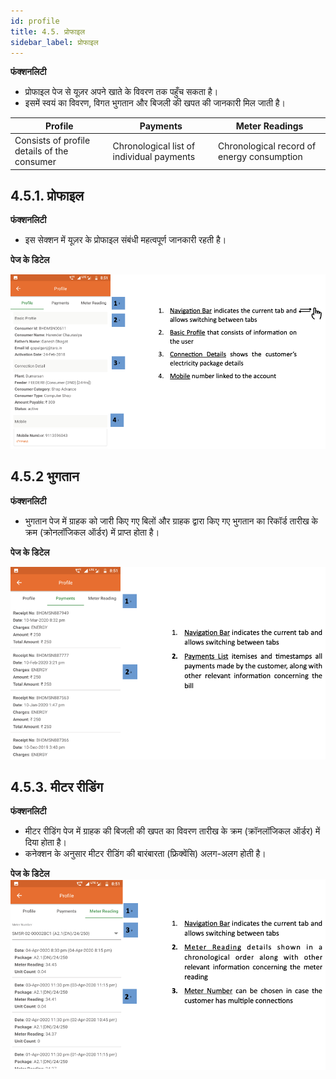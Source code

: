 ```yaml
---
id: profile
title: 4.5. प्रोफाइल
sidebar_label: प्रोफाइल
---
```


**फंक्शनलिटी**
* प्रोफाइल पेज से यूज़र अपने खाते के विवरण तक पहुँच सकता है।
* इसमें स्वयं का विवरण, विगत भुगतान और बिजली की खपत की जानकारी मिल जाती है।

| Profile| Payments| Meter Readings|
|---|---|---|
| Consists of profile details of the consumer| Chronological list of individual payments| Chronological record of energy consumption|


## 4.5.1. प्रोफाइल
**फंक्शनलिटी**
* इस सेक्शन में यूज़र के प्रोफाइल संबंधी महत्वपूर्ण जानकारी रहती है।

**पेज के डिटेल**

![Profile](./assets/4.10_Profile.png)


## 4.5.2 भुगतान
**फंक्शनलिटी**
* भुगतान पेज में ग्राहक को जारी किए गए बिलों और ग्राहक द्वारा किए गए भुगतान का रिकॉर्ड तारीख के क्रम (क्रोनलॉजिकल ऑर्डर) में प्राप्त होता है।

**पेज के डिटेल**

![Payments](./assets/4.11_Payments.png)


## 4.5.3. मीटर रीडिंग
**फंक्शनलिटी**
* मीटर रीडिंग पेज में ग्राहक की बिजली की खपत का विवरण तारीख के क्रम (क्रॉनलॉजिकल ऑर्डर) में दिया होता है।
* कनेक्शन के अनुसार मीटर रीडिंग की बारंबारता (फ्रिक्वेंसि) अलग-अलग होती है।

**पेज के डिटेल**
![Meter Reading](./assets/4.12_MeterReading.png)

